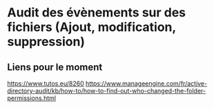 # Audit des évènements sur des fichiers (Ajout, modification, suppression)

## Liens pour le moment 
https://www.tutos.eu/8260
https://www.manageengine.com/fr/active-directory-audit/kb/how-to/how-to-find-out-who-changed-the-folder-permissions.html
